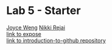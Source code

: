 # Lab 5 - Starter
[Joyce Weng](https://github.com/joyceweng) [Nikki Rejai](https://github.com/nrejai) \
[link to expose](https://joyceweng.github.io/Lab5_Starter/expose.html) \
[link to introduction-to-github repository](https://github.com/joyceweng/introduction-to-github)
